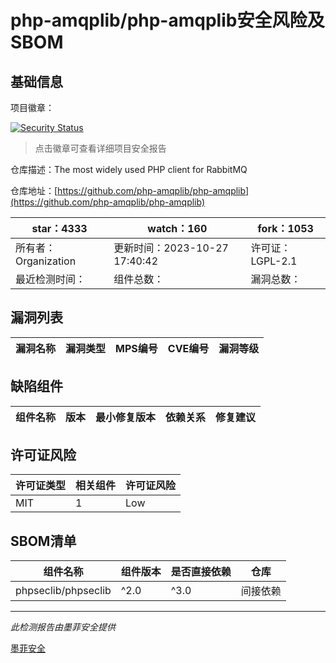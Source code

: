 # php-amqplib/php-amqplib安全风险及SBOM

## 基础信息

项目徽章：

[![Security Status](https://www.murphysec.com/platform3/v31/badge/1718339097269501952.svg)](https://www.murphysec.com/console/report/1692604648840257536/1718339097269501952)

> 点击徽章可查看详细项目安全报告

仓库描述：The most widely used PHP client for RabbitMQ

仓库地址：[https://github.com/php-amqplib/php-amqplib](https://github.com/php-amqplib/php-amqplib)

| star：4333 | watch：160 | fork：1053 |
| ----------- | -------------- | ------------ |
| 所有者：Organization | 更新时间：2023-10-27 17:40:42 | 许可证：LGPL-2.1 |
| 最近检测时间： | 组件总数： | 漏洞总数： |




## 漏洞列表

| 漏洞名称 | 漏洞类型 | MPS编号 | CVE编号 | 漏洞等级 |
| ------- | ------ | ------- | ------ | ----- |





## 缺陷组件

| 组件名称 | 版本 | 最小修复版本 | 依赖关系 | 修复建议 |
| -------- | ---- | ------------ | -------- | -------- |





## 许可证风险

| 许可证类型 | 相关组件 | 许可证风险 |
| ---------- | -------- | ---------- |
|MIT|1|Low|




## SBOM清单

| 组件名称 | 组件版本 | 是否直接依赖 | 仓库 |
| -------- | -------- | ------------ | ---- |
|phpseclib/phpseclib|^2.0|^3.0|间接依赖|composer|


------

*此检测报告由墨菲安全提供*

[墨菲安全](www.murphysec.com)
